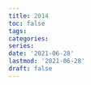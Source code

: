 ```yaml
---
title: 2014
toc: false
tags:
categories: 
series:
date: '2021-06-28'
lastmod: '2021-06-28'
draft: false
---
```

